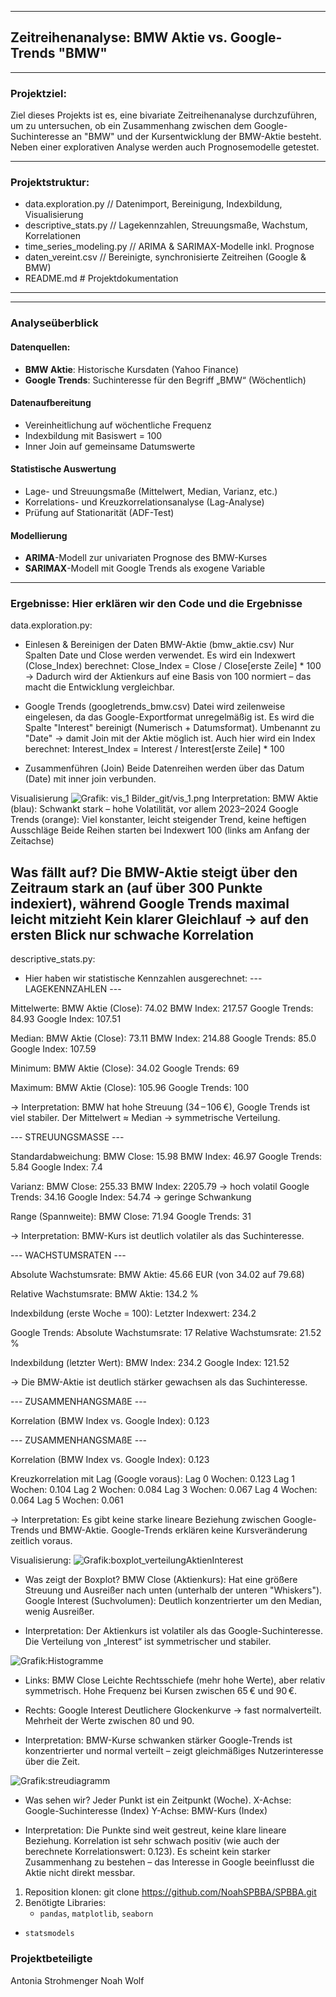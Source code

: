 -------------------------------------------------------
## Zeitreihenanalyse: BMW Aktie vs. Google-Trends "BMW"
-------------------------------------------------------

### Projektziel:
Ziel dieses Projekts ist es, eine bivariate Zeitreihenanalyse durchzuführen, um zu untersuchen, ob ein Zusammenhang zwischen dem Google-Suchinteresse an "BMW" und der Kursentwicklung der BMW-Aktie besteht. Neben einer explorativen Analyse werden auch Prognosemodelle getestet.

---------------------------------------------------------------------------------
### Projektstruktur:
- data.exploration.py // Datenimport, Bereinigung, Indexbildung, Visualisierung
- descriptive_stats.py // Lagekennzahlen, Streuungsmaße, Wachstum, Korrelationen
- time_series_modeling.py // ARIMA & SARIMAX-Modelle inkl. Prognose
- daten_vereint.csv // Bereinigte, synchronisierte Zeitreihen (Google & BMW)
- README.md # Projektdokumentation
---------------------------------------------------------------------------------


---------------------------------------------------------------------------------
### Analyseüberblick
#### Datenquellen: 
- **BMW Aktie**: Historische Kursdaten (Yahoo Finance)
- **Google Trends**: Suchinteresse für den Begriff „BMW“ (Wöchentlich)

#### Datenaufbereitung
- Vereinheitlichung auf wöchentliche Frequenz
- Indexbildung mit Basiswert = 100
- Inner Join auf gemeinsame Datumswerte

#### Statistische Auswertung
- Lage- und Streuungsmaße (Mittelwert, Median, Varianz, etc.)
- Korrelations- und Kreuzkorrelationsanalyse (Lag-Analyse)
- Prüfung auf Stationarität (ADF-Test)

#### Modellierung
- **ARIMA**-Modell zur univariaten Prognose des BMW-Kurses
- **SARIMAX**-Modell mit Google Trends als exogene Variable
---------------------------------------------------------------------------------

### Ergebnisse: Hier erklären wir den Code und die Ergebnisse

data.exploration.py:
- Einlesen & Bereinigen der Daten
BMW-Aktie (bmw_aktie.csv)
Nur Spalten Date und Close werden verwendet.
Es wird ein Indexwert (Close_Index) berechnet: Close_Index = Close / Close[erste Zeile] * 100
-> Dadurch wird der Aktienkurs auf eine Basis von 100 normiert – das macht die Entwicklung vergleichbar.

- Google Trends (googletrends_bmw.csv)
Datei wird zeilenweise eingelesen, da das Google-Exportformat unregelmäßig ist.
Es wird die Spalte "Interest" bereinigt (Numerisch + Datumsformat).
Umbenannt zu "Date" -> damit Join mit der Aktie möglich ist.
Auch hier wird ein Index berechnet: Interest_Index = Interest / Interest[erste Zeile] * 100

- Zusammenführen (Join)
Beide Datenreihen werden über das Datum (Date) mit inner join verbunden.

Visualisierung
![Grafik: vis_1](Bilder_git/vis_1.png)
Bilder_git/vis_1.png
Interpretation:
BMW Aktie (blau): Schwankt stark – hohe Volatilität, vor allem 2023–2024
Google Trends (orange): Viel konstanter, leicht steigender Trend, keine heftigen Ausschläge
Beide Reihen starten bei Indexwert 100 (links am Anfang der Zeitachse)

Was fällt auf?
Die BMW-Aktie steigt über den Zeitraum stark an (auf über 300 Punkte indexiert), während Google Trends maximal leicht mitzieht
Kein klarer Gleichlauf → auf den ersten Blick nur schwache Korrelation
----------------------------------------------------------------------------------------------------------------------------------
descriptive_stats.py:
- Hier haben wir statistische Kennzahlen ausgerechnet:
  --- LAGEKENNZAHLEN ---

Mittelwerte:
BMW Aktie (Close): 74.02
BMW Index: 217.57
Google Trends: 84.93
Google Index: 107.51

Median:
BMW Aktie (Close): 73.11
BMW Index: 214.88
Google Trends: 85.0
Google Index: 107.59

Minimum:
BMW Aktie (Close): 34.02
Google Trends: 69

Maximum:
BMW Aktie (Close): 105.96
Google Trends: 100

-> Interpretation:
BMW hat hohe Streuung (34 – 106 €), Google Trends ist viel stabiler.
Der Mittelwert ≈ Median → symmetrische Verteilung.

--- STREUUNGSMASSE ---

Standardabweichung:
BMW Close: 15.98
BMW Index: 46.97
Google Trends: 5.84
Google Index: 7.4

Varianz:
BMW Close: 255.33
BMW Index: 2205.79 -> hoch volatil
Google Trends: 34.16
Google Index: 54.74 -> geringe Schwankung

Range (Spannweite):
BMW Close: 71.94
Google Trends: 31

-> Interpretation:
BMW-Kurs ist deutlich volatiler als das Suchinteresse.

--- WACHSTUMSRATEN ---

Absolute Wachstumsrate:
BMW Aktie: 45.66 EUR (von 34.02 auf 79.68)

Relative Wachstumsrate:
BMW Aktie: 134.2 %

Indexbildung (erste Woche = 100):
Letzter Indexwert: 234.2

Google Trends:
  Absolute Wachstumsrate: 17
  Relative Wachstumsrate: 21.52 %

Indexbildung (letzter Wert):
  BMW Index: 234.2
  Google Index: 121.52

-> Die BMW-Aktie ist deutlich stärker gewachsen als das Suchinteresse.

--- ZUSAMMENHANGSMAßE ---

Korrelation (BMW Index vs. Google Index): 0.123

--- ZUSAMMENHANGSMAßE ---

Korrelation (BMW Index vs. Google Index): 0.123

Kreuzkorrelation mit Lag (Google voraus):
Lag 0 Wochen: 0.123
Lag 1 Wochen: 0.104
Lag 2 Wochen: 0.084
Lag 3 Wochen: 0.067
Lag 4 Wochen: 0.064
Lag 5 Wochen: 0.061

-> Interpretation:
Es gibt keine starke lineare Beziehung zwischen Google-Trends und BMW-Aktie.
Google-Trends erklären keine Kursveränderung zeitlich voraus.

Visualisierung:
![Grafik:boxplot_verteilungAktienInterest](Bilder_git/boxplot_verteilungAktieInterest.png)
- Was zeigt der Boxplot?
BMW Close (Aktienkurs): Hat eine größere Streuung und Ausreißer nach unten (unterhalb der unteren "Whiskers").
Google Interest (Suchvolumen): Deutlich konzentrierter um den Median, wenig Ausreißer.

- Interpretation:
Der Aktienkurs ist volatiler als das Google-Suchinteresse.
Die Verteilung von „Interest“ ist symmetrischer und stabiler.

![Grafik:Histogramme](Bilder_git/histogramme.png)
- Links: BMW Close
Leichte Rechtsschiefe (mehr hohe Werte), aber relativ symmetrisch.
Hohe Frequenz bei Kursen zwischen 65 € und 90 €.

- Rechts: Google Interest
Deutlichere Glockenkurve -> fast normalverteilt.
Mehrheit der Werte zwischen 80 und 90.

- Interpretation:
BMW-Kurse schwanken stärker 
Google-Trends ist konzentrierter und normal verteilt – zeigt gleichmäßiges Nutzerinteresse über die Zeit.

![Grafik:streudiagramm](Bilder_git/streudiagramm.png)
- Was sehen wir?
Jeder Punkt ist ein Zeitpunkt (Woche).
X-Achse: Google-Suchinteresse (Index)
Y-Achse: BMW-Kurs (Index)

- Interpretation:
Die Punkte sind weit gestreut, keine klare lineare Beziehung.
Korrelation ist sehr schwach positiv (wie auch der berechnete Korrelationswert: 0.123).
Es scheint kein starker Zusammenhang zu bestehen – das Interesse in Google beeinflusst die Aktie nicht direkt messbar.


1. Reposition klonen:
   git clone https://github.com/NoahSPBBA/SPBBA.git
2. Benötigte Libraries:
   - `pandas`, `matplotlib`, `seaborn`
  - `statsmodels`


### Projektbeteiligte
Antonia Strohmenger
Noah Wolf
